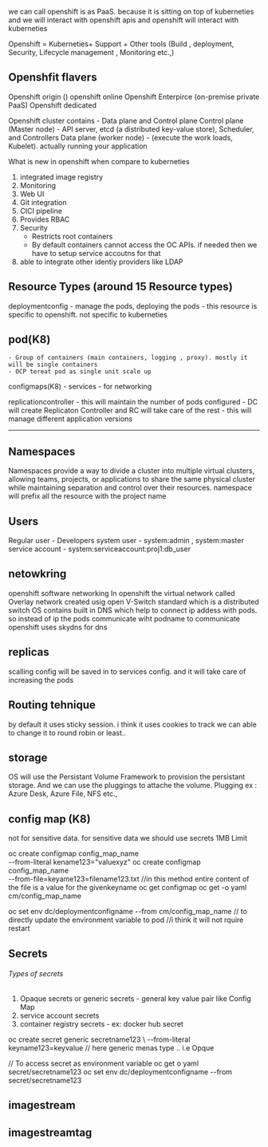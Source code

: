 
we can call openshift is as PaaS. 
because it is sitting on top of kuberneties and we will interact with openshift apis and openshift will interact with kuberneties 


Openshift = Kuberneties+ Support + Other tools (Build , deployment, Security, Lifecycle management ,  Monitoring etc.,)


## Openshfit flavers
Openshift origin ()
openshift online
Openshift Enterpirce  (on-premise private PaaS)
Openshift dedicated



Openshift cluster contains - Data plane and Control plane
Control plane (Master node) - API server, etcd (a distributed key-value store), Scheduler, and Controllers
Data plane  (worker node) - (execute the work loads, Kubelet). actually running your application

What is new in openshift when compare to kuberneties
1. integrated image registry
2. Monitoring
3. Web UI
4. Git integration
5. CICI pipeline
6. Provides RBAC
7. Security 
    - Restricts root containers
    - By default containers cannot access the OC APIs. if needed then we have to setup service accoutns for that
8. able to integrate other identiy providers like LDAP

## Resource Types (around 15 Resource types)

deploymentconfig
    -   manage the pods, deploying the pods
    -   this resource is specific to openshift. not specific to kuberneties
## pod(K8)
    - Group of containers (main containers, logging , proxy). mostly it will be single containers
    - OCP tereat pod as single unit scale up    
configmaps(K8) - 
services
    -   for networking

replicationcontroller 
    - this will maintain the number of pods configured
    - DC will create Replicaton Controller and RC will take care of the rest
    - this will manage different application versions

--------------


## Namespaces
Namespaces provide a way to divide a cluster into multiple virtual clusters, allowing teams, projects, or applications to share the same physical cluster while maintaining separation and control over their resources.
namespace will prefix all the resource with the project name


## Users
Regular user - Developers
system user - system:admin , system:master
service account - system:serviceaccount:proj1:db_user


## netowkring
openshift software networking
In openshift the virtual network called Overlay network created usig open V-Switch standard which is a distributed switch
OS contains built in DNS which help to connect ip addess with pods. so instead of ip the pods communicate wiht podname to communicate
openshift uses skydns for dns 


## replicas
scalling config will be saved in to services config. and it will take care of increasing the pods


## Routing tehnique
by default it uses sticky session. i think it uses cookies to track
we can able to change it to round robin or least..


## storage
OS will use the Persistant Volume Framework to provision the persistant storage.
And we can use the pluggings to attache the volume. 
Plugging ex : Azure Desk, Azure File, NFS etc.,


## config map (K8)
not for sensitive data. for sensitive data we should use secrets
1MB Limit

oc create configmap config_map_name  \
    --from-literal kename123="valuexyz"
oc create configmap config_map_name  \
    --from-file=keyame123=filename123.txt    //in this method entire content of the file is a value for the givenkeyname
oc get configmap
oc get -o yaml cm/config_map_name

oc set env dc/deploymentconfigname  --from cm/config_map_name   // to directly update the environment variable to pod
 //i think it will not rquire restart



## Secrets
###### Types of secrets 
1. Opaque secrets or generic secrets - general key value pair like Config Map
2. service account secrets
3. container registry secrets - ex: docker hub secret

oc create secret generic secretname123 \ 
        --from-literal keyname123=keyvalue  // here generic menas type .. i.e Opque


// To access secret as environment variable
oc get o yaml secret/secretname123
oc set env dc/deploymentconfigname --from secret/secretname123



## imagestream

## imagestreamtag